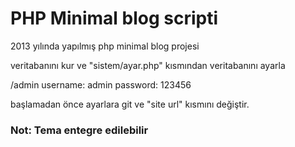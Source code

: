 # PHP Minimal blog scripti

2013 yılında yapılmış php minimal blog projesi

veritabanını kur ve "sistem/ayar.php" kısmından veritabanını ayarla

/admin
username: admin
password: 123456

başlamadan önce ayarlara git ve "site url" kısmını değiştir.

### Not: Tema entegre edilebilir
